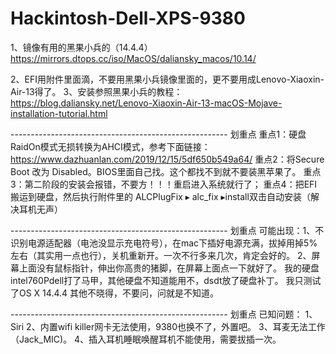# Hackintosh-Dell-XPS-9380
1、镜像有用的黑果小兵的（14.4.4）
https://mirrors.dtops.cc/iso/MacOS/daliansky_macos/10.14/

2、EFI用附件里面滴，不要用黑果小兵镜像里面的，更不要用成Lenovo-Xiaoxin-Air-13得了。
3、安装参照黑果小兵的教程：
https://blog.daliansky.net/Lenovo-Xiaoxin-Air-13-macOS-Mojave-installation-tutorial.html

------------------------------------------------------ 划重点
重点1：硬盘RaidOn模式无损转换为AHCI模式，参考下面链接：
https://www.dazhuanlan.com/2019/12/15/5df650b549a64/
重点2：将Secure Boot 改为 Disabled。BIOS里面自己找。这个都找不到就不要装黑苹果了。
重点3：第二阶段的安装会报错，不要方！！！重启进入系统就行了；
重点4：把EFI搬运到硬盘，然后执行附件里的  ALCPlugFix⁩ ▸ ⁨alc_fix⁩ ▸install双击自动安装（解决耳机无声）

------------------------------------------------------ 划重点
可能出现：1、不识别电源适配器（电池没显示充电符号），在mac下插好电源充满，拔掉用掉5%左右（其实用一点也行），关机重新开。一次不行多来几次，肯定会好的。
	2、屏幕上面没有鼠标指针，伸出你高贵的猪脚，在屏幕上面点一下就好了。
我的硬盘intel760Pdell打了马甲，其他硬盘不知道能用不，dsdt放了硬盘补丁。
我只测试了OS X 14.4.4 其他不晓得，不要问，问就是不知道。

------------------------------------------------------ 划重点
已知问题：
1、Siri
2、内置wifi killer网卡无法使用，9380也换不了，外置吧。
3、耳麦无法工作（Jack_MIC)。
4、插入耳机睡眠唤醒耳机不能使用，需要拔插一次。

